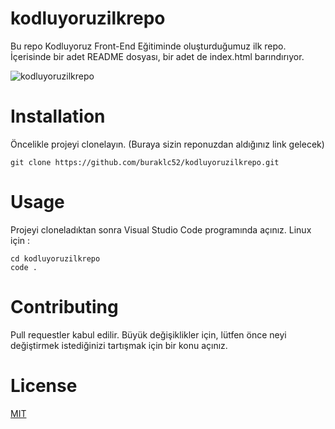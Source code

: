 # kodluyoruzilkrepo
Bu repo Kodluyoruz Front-End Eğitiminde oluşturduğumuz ilk repo. İçerisinde bir adet README dosyası, bir adet de index.html barındırıyor.

![kodluyoruzilkrepo](https://github.com/buraklc52/kodluyoruzilkrepo/assets/101596161/47c6ea34-39fd-4078-8124-3f1337cbcb7a)

# Installation
Öncelikle projeyi clonelayın. (Buraya sizin reponuzdan aldığınız link gelecek)
```
git clone https://github.com/buraklc52/kodluyoruzilkrepo.git
```
# Usage
Projeyi cloneladıktan sonra Visual Studio Code programında açınız.
Linux için :

```
cd kodluyoruzilkrepo
code .
```
# Contributing
Pull requestler kabul edilir. Büyük değişiklikler için, lütfen önce neyi değiştirmek istediğinizi tartışmak için bir konu açınız.
# License
[MIT](https://choosealicense.com/licenses/mit/)
